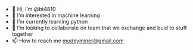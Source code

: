 - 👋 Hi, I’m @bt4810
- 👀 I’m interested in machine learning
- 🌱 I’m currently learning python
- 💞️ I’m looking to collaborate on team that we exchange and buid to stuff together
- 📫 How to reach me mudeyminer@gmail.com
  

<!---
bt4810/bt4810 is a ✨ special ✨ repository because its `README.md` (this file) appears on your GitHub profile.
You can click the Preview link to take a look at your changes.
--->
